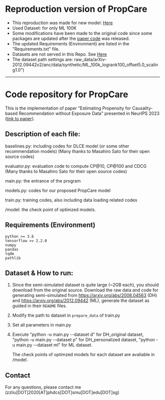 # Reproduction version of PropCare
- This reproduction was made for new model: [Here](https://github.com/JeongHo-SEO/ARC-Rec)
- Used Dataset: for only ML 100K
- Some modifications have been made to the original code since some packages are updated after the [paper code](https://github.com/mediumboat/PropCare) was released.
- The updated Requirements (Environment) are listed in the "Requirements.txt" file.
- Datasets are not served in this Repo. See [Here](https://drive.google.com/drive/folders/1YcXz8f0Uck6lcVRze51qLjvAcdnwHiox?usp=sharing)
- The dataset path settings are: raw_data/arXiv-2012.09442v2/anc/data/synthetic/ML_100k_logrank100_offset5.0_scaling1.0")
---
# Code repository for PropCare

This is the implementation of paper "Estimating Propensity for Causality-based Recommendation without Exposure Data" presented in NeurIPS 2023 ([link to paper](https://arxiv.org/abs/2310.20388)).

## Description of each file:

baselines.py: including codes for DLCE model (or some other recommendation models) (Many thanks to Masahiro Sato for their open source codes)

evaluator.py: evaluation code to compute CP@10, CP@100 and CDCG (Many thanks to Masahiro Sato for their open source codes)

main.py: the entrance of the program

models.py: codes for our proposed PropCare model

train.py: training codes, also including data loading related codes

/model: the check point of optimzed models.

## Requirements (Environment)
	python >= 3.6
	tensorflow >= 2.2.0
  	numpy
  	pandas
  	tqdm 
  	pathlib 


## Dataset & How to run:

1. Since the semi-simulated dataset is quite large (~2GB each), you should download from the original source.
Download the raw data and code for generating semi-simulated from https://arxiv.org/abs/2008.04563 (DH) and https://arxiv.org/abs/2012.09442 (ML), generate the dataset as guided in their `README` files.

2. Modify the path to dataset in `prepare_data` of train.py

3. Set all parameters in main.py

4. Execute "python -u main.py --dataset d" for DH_original dataset, "python -u main.py --dataset p" for DH_personalized dataset, "python -u main.py --dataset ml" for ML dataset.

   The check points of optimzed models for each dataset are avaliable in /model.

## Contact
For any questions, please contact me (zzliu[DOT]2020[AT]phdcs[DOT]smu[DOT]edu[DOT]sg)
